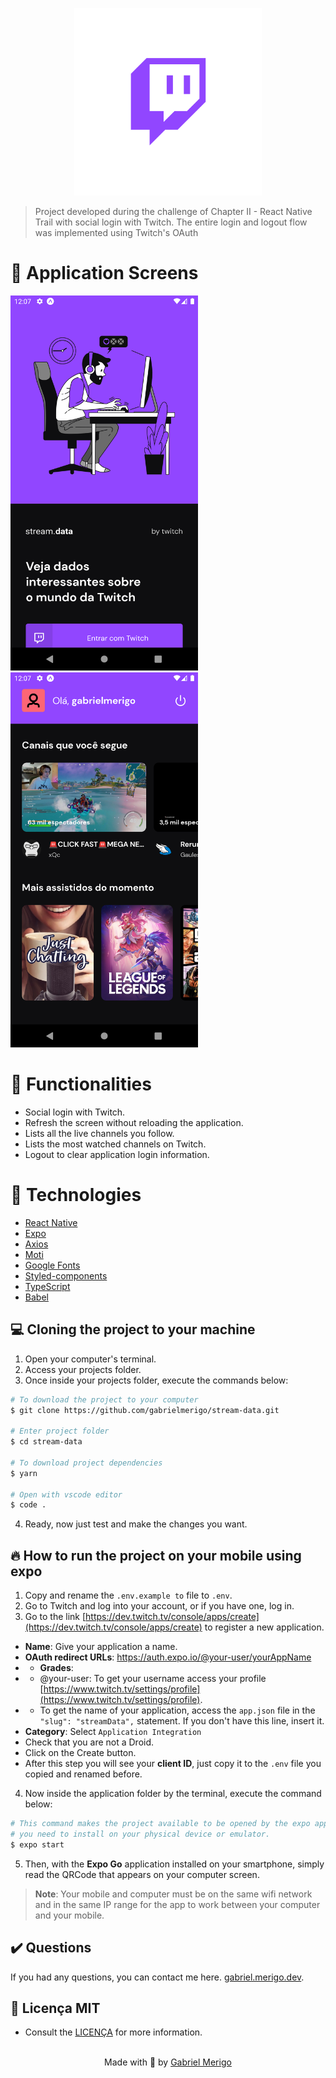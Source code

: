 <p align="center"><img style="width: 300px" alt="Logo stream.data" src="./assets/images/adaptive-icon.png" /></p>

> Project developed during the challenge of Chapter II - React Native Trail with social login with Twitch. The entire login and logout flow was implemented using Twitch's OAuth

# 🔄 Application Screens
<div>
  <img style="width: 300px" alt="Logo stream.data" src="./login.png" />
  <img style="width: 300px" alt="Logo stream.data" src="./home.png" />
</div>

# 🎨 Functionalities
- Social login with Twitch.
- Refresh the screen without reloading the application.
- Lists all the live channels you follow.
- Lists the most watched channels on Twitch.
- Logout to clear application login information.

# 🏇 Technologies
- [React Native](https://reactnative.dev/)
- [Expo](https://expo.dev/)
- [Axios ](https://axios-http.com/)
- [Moti](https://moti.fyi/)
- [Google Fonts](https://fonts.google.com/)
- [Styled-components](https://styled-components.com/)
- [TypeScript](https://www.typescriptlang.org/)
- [Babel](https://babeljs.io/)

## 💻 Cloning the project to your machine
1. Open your computer's terminal.
2. Access your projects folder.
3. Once inside your projects folder, execute the commands below:
```bash
# To download the project to your computer
$ git clone https://github.com/gabrielmerigo/stream-data.git

# Enter project folder
$ cd stream-data

# To download project dependencies
$ yarn

# Open with vscode editor
$ code .
```
4. Ready, now just test and make the changes you want.

## 🔥 How to run the project on your mobile using expo
1. Copy and rename the `.env.example to` file to `.env`.
2. Go to Twitch and log into your account, or if you have one, log in.
3. Go to the link [https://dev.twitch.tv/console/apps/create](https://dev.twitch.tv/console/apps/create) to register a new application.
- **Name**: Give your application a name.
- **OAuth redirect URLs**: https://auth.expo.io/@your-user/yourAppName
- - **Grades**:
- - @your-user: To get your username access your profile [https://www.twitch.tv/settings/profile](https://www.twitch.tv/settings/profile).
- - To get the name of your application, access the `app.json` file in the `"slug": "streamData",` statement. If you don't have this line, insert it.
- **Category**: Select `Application Integration`
- Check that you are not a Droid.
- Click on the Create button.
- After this step you will see your **client ID**, just copy it to the `.env` file you copied and renamed before.

4. Now inside the application folder by the terminal, execute the command below:
```bash
# This command makes the project available to be opened by the expo application that
# you need to install on your physical device or emulator.
$ expo start
```
5. Then, with the **Expo Go** application installed on your smartphone, simply read the QRCode that appears on your computer screen.

> **Note**: Your mobile and computer must be on the same wifi network and in the same IP range for the app to work between your computer and your mobile.

## ✔️ Questions
If you had any questions, you can contact me here. [gabriel.merigo.dev](https://www.linkedin.com/in/gabrielmerigo/).

## 📄 Licença MIT
- Consult the [LICENÇA](LICENSE) for more information.
<br/><br>
<p align="center"> Made with 💜 by <a href="https://github.com/gabrielmerigo"> Gabriel Merigo </a></p>
